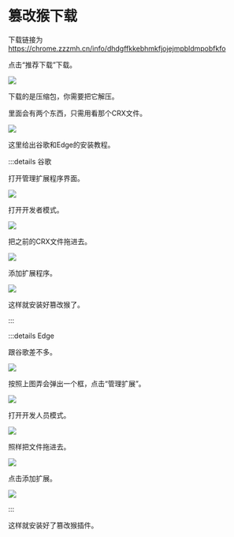 # 篡改猴下载

下载链接为 <https://chrome.zzzmh.cn/info/dhdgffkkebhmkfjojejmpbldmpobfkfo>

点击“推荐下载”下载。

![](https://cdn.luogu.com.cn/upload/image_hosting/kwnw9n5u.png)

下载的是压缩包，你需要把它解压。

里面会有两个东西，只需用看那个CRX文件。

![](https://cdn.luogu.com.cn/upload/image_hosting/u5a77c8s.png)

这里给出谷歌和Edge的安装教程。

:::details 谷歌

打开管理扩展程序界面。

![](https://cdn.luogu.com.cn/upload/image_hosting/gxl795qq.png)

打开开发者模式。

![](https://cdn.luogu.com.cn/upload/image_hosting/80xk2wd1.png)

把之前的CRX文件拖进去。

![](https://cdn.luogu.com.cn/upload/image_hosting/5x5yr9bi.png)

添加扩展程序。

![](https://cdn.luogu.com.cn/upload/image_hosting/0m6mlzlx.png)

这样就安装好篡改猴了。

:::

:::details Edge

跟谷歌差不多。

![](https://cdn.luogu.com.cn/upload/image_hosting/ayjcid01.png)

按照上图弄会弹出一个框，点击“管理扩展”。

![](https://cdn.luogu.com.cn/upload/image_hosting/y3lzuijy.png)

打开开发人员模式。

![](https://cdn.luogu.com.cn/upload/image_hosting/664scn78.png)

照样把文件拖进去。

![](https://cdn.luogu.com.cn/upload/image_hosting/go8kwayp.png)

点击添加扩展。

![](https://cdn.luogu.com.cn/upload/image_hosting/460y0j2o.png)

:::


这样就安装好了篡改猴插件。
